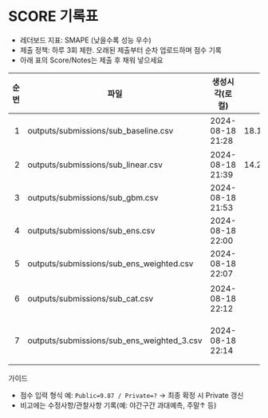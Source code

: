 # SCORE 기록표

- 레더보드 지표: SMAPE (낮을수록 성능 우수)
- 제출 정책: 하루 3회 제한. 오래된 제출부터 순차 업로드하며 점수 기록
- 아래 표의 Score/Notes는 제출 후 채워 넣으세요

| 순번 | 파일 | 생성시각(로컬) | Score | Notes |
|---:|---|---|---:|---|
| 1 | outputs/submissions/sub_baseline.csv | 2024-08-18 21:28 | 18.1558674197 | 0.5*lag168 + 0.5*roll_mean_168 베이스라인 |
| 2 | outputs/submissions/sub_linear.csv | 2024-08-18 21:39 | 14.2267167935 | 잔차 릿지 모델 OOF≈10.62 |
| 3 | outputs/submissions/sub_gbm.csv | 2024-08-18 21:53 |  | 잔차 GBM(HGB) OOF≈11.71 |
| 4 | outputs/submissions/sub_ens.csv | 2024-08-18 22:00 |  | linear+gbm 평균 앙상블 |
| 5 | outputs/submissions/sub_ens_weighted.csv | 2024-08-18 22:07 |  | linear+gbm OOF 가중(그리드) |
| 6 | outputs/submissions/sub_cat.csv | 2024-08-18 22:12 |  | 잔차 CatBoost(폴백 HGB) OOF≈11.79 |
| 7 | outputs/submissions/sub_ens_weighted_3.csv | 2024-08-18 22:14 |  | 3모델 OOF 가중(예: [0.48,0.18,0.34], CV≈9.66) |

가이드
- 점수 입력 형식 예: `Public=9.87 / Private=?` -> 최종 확정 시 Private 갱신
- 비고에는 수정사항/관찰사항 기록(예: 야간구간 과대예측, 주말↑ 등)
